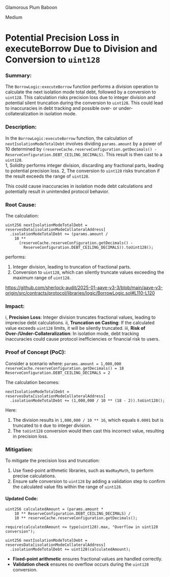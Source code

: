 Glamorous Plum Baboon

Medium

# Potential Precision Loss in executeBorrow Due to Division and Conversion to `uint128`

### Summary:
The `BorrowLogic:executeBorrow` function performs a division operation to calculate the next isolation mode total debt, followed by a conversion to `uint128`. This calculation risks precision loss due to integer division and potential silent truncation during the conversion to `uint128`. This could lead to inaccuracies in debt tracking and possible over- or under-collateralization in isolation mode.


### Description:
In the `BorrowLogic:executeBorrow` function, the calculation of `nextIsolationModeTotalDebt` involves dividing `params.amount` by a power of 10 determined by `(reserveCache.reserveConfiguration.getDecimals() - ReserveConfiguration.DEBT_CEILING_DECIMALS)`. This result is then cast to a `uint128`.  
1, Solidity performs integer division, discarding any fractional parts, leading to potential precision loss.
2,  The conversion to `uint128` risks truncation if the result exceeds the range of `uint128`.

This could cause inaccuracies in isolation mode debt calculations and potentially result in unintended protocol behavior.



### Root Cause:
The calculation:
```solidity
uint256 nextIsolationModeTotalDebt = reservesData[isolationModeCollateralAddress]
  .isolationModeTotalDebt += (params.amount /
    10 **
      (reserveCache.reserveConfiguration.getDecimals() -
        ReserveConfiguration.DEBT_CEILING_DECIMALS)).toUint128();
```

performs:
1. Integer division, leading to truncation of fractional parts.
2. Conversion to `uint128`, which can silently truncate values exceeding the maximum range of `uint128`.

https://github.com/sherlock-audit/2025-01-aave-v3-3/blob/main/aave-v3-origin/src/contracts/protocol/libraries/logic/BorrowLogic.sol#L110-L120

### Impact:
i, **Precision Loss**: Integer division truncates fractional values, leading to imprecise debt calculations.
ii, **Truncation on Casting**: If the calculated value exceeds `uint128` limits, it will be silently truncated.
iii, **Risk of Over-/Under-Collateralization**: In isolation mode, debt tracking inaccuracies could cause protocol inefficiencies or financial risk to users.


### Proof of Concept (PoC):

Consider a scenario where:
 `params.amount = 1,000,000`
`reserveCache.reserveConfiguration.getDecimals() = 18`
 `ReserveConfiguration.DEBT_CEILING_DECIMALS = 2`

The calculation becomes:

```solidity
nextIsolationModeTotalDebt = reservesData[isolationModeCollateralAddress]
  .isolationModeTotalDebt += (1,000,000 / 10 ** (18 - 2)).toUint128();
```

Here:
1. The division results in `1,000,000 / 10 ** 16`, which equals `0.0001` but is truncated to `0` due to integer division.
2. The `toUint128` conversion would then cast this incorrect value, resulting in precision loss.



### Mitigation:
To mitigate the precision loss and truncation:
1. Use fixed-point arithmetic libraries, such as `WadRayMath`, to perform precise calculations.
2. Ensure safe conversion to `uint128` by adding a validation step to confirm the calculated value fits within the range of `uint128`.

#### Updated Code:
```solidity
uint256 calculatedAmount = (params.amount *
    10 ** ReserveConfiguration.DEBT_CEILING_DECIMALS) /
    10 ** reserveCache.reserveConfiguration.getDecimals();

require(calculatedAmount <= type(uint128).max, "Overflow in uint128 conversion");

uint256 nextIsolationModeTotalDebt = reservesData[isolationModeCollateralAddress]
  .isolationModeTotalDebt += uint128(calculatedAmount);
```

- **Fixed-point arithmetic** ensures fractional values are handled correctly.
- **Validation check** ensures no overflow occurs during the `uint128` conversion.